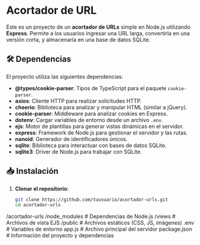 # Acortador de URL

Este es un proyecto de un **acortador de URLs** simple en Node.js utilizando **Express**. Permite a los usuarios ingresar una URL larga, convertirla en una versión corta, y almacenarla en una base de datos SQLite.

## 🛠️ Dependencias

El proyecto utiliza las siguientes dependencias:

- **@types/cookie-parser**: Tipos de TypeScript para el paquete `cookie-parser`.
- **axios**: Cliente HTTP para realizar solicitudes HTTP.
- **cheerio**: Biblioteca para analizar y manipular HTML (similar a jQuery).
- **cookie-parser**: Middleware para analizar cookies en Express.
- **dotenv**: Cargar variables de entorno desde un archivo `.env`.
- **ejs**: Motor de plantillas para generar vistas dinámicas en el servidor.
- **express**: Framework de Node.js para gestionar el servidor y las rutas.
- **nanoid**: Generador de identificadores únicos.
- **sqlite**: Biblioteca para interactuar con bases de datos SQLite.
- **sqlite3**: Driver de Node.js para trabajar con SQLite.

## 📥 Instalación

1. **Clonar el repositorio**:

   ```bash
   git clone https://github.com/tuusuario/acortador-urls.git
   cd acortador-urls
/acortador-urls
  /node_modules       # Dependencias de Node.js
  /views              # Archivos de vista EJS
  /public             # Archivos estáticos (CSS, JS, imágenes)
  .env                # Variables de entorno
  app.js              # Archivo principal del servidor
  package.json        # Información del proyecto y dependencias
